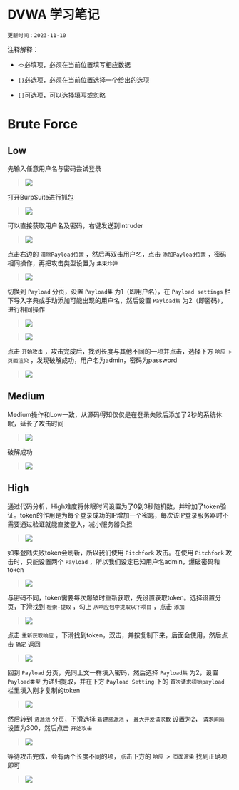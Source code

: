 # DVWA 学习笔记

`更新时间：2023-11-10`

注释解释：

- `<>`必填项，必须在当前位置填写相应数据

- `{}`必选项，必须在当前位置选择一个给出的选项

- `[]`可选项，可以选择填写或忽略

# Brute Force

## Low

先输入任意用户名与密码尝试登录

> <img src="https://github.com/Ki1z/DVWA/blob/main/IMG/EAG00}XF)J3K]XTETW_I9FB.png?raw=true">

打开BurpSuite进行抓包

> <img src="https://github.com/Ki1z/DVWA/blob/main/IMG/RY64R[5KNYKG(@_M[PHMMS4.png?raw=true">

可以直接获取用户名及密码，右键发送到Intruder

> <img src="https://github.com/Ki1z/DVWA/blob/main/IMG/$H}12M9CRR]AA~25]1)P3A4.png?raw=true">

点击右边的 `清除Payload位置` ，然后再双击用户名，点击 `添加Payload位置` ，密码相同操作，再把攻击类型设置为 `集束炸弹`

> <img src="https://github.com/Ki1z/DVWA/blob/main/IMG/9@5[SC3TJPKVM9X86OM]QR3.png?raw=true">

切换到 `Payload` 分页，设置 `Payload集` 为1（即用户名），在 `Payload settings` 栏下导入字典或手动添加可能出现的用户名，然后设置 `Payload集` 为2（即密码），进行相同操作

> <img src="https://github.com/Ki1z/DVWA/blob/main/IMG/S3R5AYXN10GNIWZB]P{ECTF.png?raw=true">

> <img src="https://github.com/Ki1z/DVWA/blob/main/IMG/}I~VJBB62X{LKVS0%GG93NQ.png?raw=true">

点击 `开始攻击` ，攻击完成后，找到长度与其他不同的一项并点击，选择下方 `响应 > 页面渲染` ，发现破解成功，用户名为admin，密码为password

> <img src="https://github.com/Ki1z/DVWA/blob/main/IMG/Z1K`I68R9)1{{1RMO$MF_~A.png?raw=true">

## Medium

Medium操作和Low一致，从源码得知仅仅是在登录失败后添加了2秒的系统休眠，延长了攻击时间

> <img src="https://github.com/Ki1z/DVWA/blob/main/IMG/D6URFSHRJEC%2X33~)NDUVF.png?raw=true">

破解成功

> <img src="https://github.com/Ki1z/DVWA/blob/main/IMG/A~VC%2N4@A61LZ8)JGUS0(2.png?raw=true">

## High

通过代码分析，High难度将休眠时间设置为了0到3秒随机数，并增加了token验证。token的作用是为每个登录成功的IP增加一个密匙，每次该IP登录服务器时不需要通过验证就能直接登入，减小服务器负担

> <img src="https://github.com/Ki1z/DVWA/blob/main/IMG/1.png?raw=true">

如果登陆失败token会刷新，所以我们使用 `Pitchfork` 攻击。在使用 `Pitchfork` 攻击时，只能设置两个 `Payload` ，所以我们设定已知用户名admin，爆破密码和token

> <img src="https://github.com/Ki1z/DVWA/blob/main/IMG/}CQKYTIDW(VJ$_TWRVN(4{D.png?raw=true">

与密码不同，token需要每次爆破时重新获取，先设置获取token。选择设置分页，下滑找到 `检索-提取` ，勾上 `从响应包中提取以下项目` ，点击 `添加`

> <img src="https://github.com/Ki1z/DVWA/blob/main/IMG/R@M`(CNU1_$8LZP84Y~4JVE.png?raw=true">

点击 `重新获取响应` ，下滑找到token，双击，并按复制下来，后面会使用，然后点击 `确定` 返回

> <img src="https://github.com/Ki1z/DVWA/blob/main/IMG/{ZZCO~VG%$E)7OXQJO8$8ED.png?raw=true">

回到 `Payload` 分页，先同上文一样填入密码，然后选择 `Payload集` 为2，设置 `Payload类型` 为递归提取，并在下方 `Payload Setting` 下的 `首次请求初始payload` 栏里填入刚才复制的token

> <img src="https://github.com/Ki1z/DVWA/blob/main/IMG/WDQKZ}]QYUNE5XHXW)I61KL.png?raw=true">

然后转到 `资源池` 分页，下滑选择 `新建资源池` ， `最大并发请求数` 设置为2， `请求间隔` 设置为300，然后点击 `开始攻击`

> <img src="https://github.com/Ki1z/DVWA/blob/main/IMG/KN[M2S{E_KP`C`K(BX]E}G8.png?raw=true">

等待攻击完成，会有两个长度不同的项，点击下方的 `响应 > 页面渲染` 找到正确项即可

> <img src="https://github.com/Ki1z/DVWA/blob/main/IMG/NC_]C9$J0CI~2(}J2{V6YPW.png?raw=true">